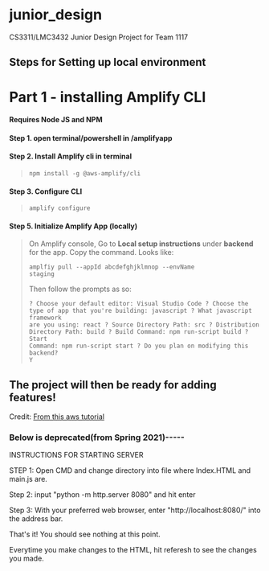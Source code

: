 # junior_design
CS3311/LMC3432 Junior Design Project for Team 1117


## Steps for Setting up local environment

# Part 1 - installing Amplify CLI
#### Requires Node JS and NPM 

#### Step 1. open terminal/powershell in /amplifyapp

#### Step 2. Install Amplify cli in terminal

> <code>npm install -g @aws-amplify/cli</code>

#### Step 3. Configure CLI
> <code>amplify configure</code>

#### Step 5. Initialize Amplify App (locally)
> On Amplify console, Go to **Local setup instructions** under **backend** for the app. Copy the command. Looks like:
>
> <code>amplfiy pull --appId abcdefghjklmnop --envName staging</code>
>
>Then follow the prompts as so:
>
> <code>? Choose your default editor: Visual Studio Code
? Choose the type of app that you're building: javascript
? What javascript framework are you using: react
? Source Directory Path:  src 
? Distribution Directory Path: build
? Build Command:  npm run-script build
? Start Command: npm run-script start
? Do you plan on modifying this backend? Y</code>

## The project will then be ready for adding features!

Credit: [From this aws tutorial](https://aws.amazon.com/getting-started/hands-on/build-react-app-amplify-graphql/module-two/)

### Below is deprecated(from Spring 2021)-----
INSTRUCTIONS FOR STARTING SERVER

STEP 1:
Open CMD and change directory into file where Index.HTML and main.js are. 

Step 2:
input "python -m http.server 8080" and hit enter

Step 3:
With your preferred web browser, enter "http://localhost:8080/" into the address bar. 

That's it! You should see nothing at this point. 

Everytime you make changes to the HTML, hit referesh to see the changes you made. 
